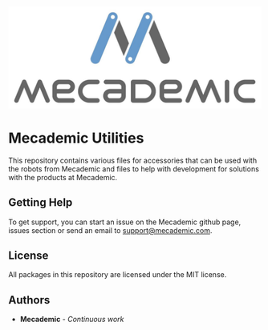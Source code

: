 ![Mecademic](./docs/logo/mecademic_logo.jpg  "Mecademic")

# Mecademic Utilities

This repository contains various files for accessories that can be used with the robots from Mecademic and files to help with development for solutions with the products at Mecademic.

## Getting Help

To get support, you can start an issue on the Mecademic github page, issues section or send an email to support@mecademic.com.

## License

All packages in this repository are licensed under the MIT license.

## Authors 

* **Mecademic** - *Continuous work*

